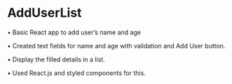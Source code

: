 # AddUserList

•	Basic React app to add user’s name and age

•	Created text fields for name and age with validation and Add User button.

•	Display the filled details in a list.

•	Used React.js and styled components for this.
